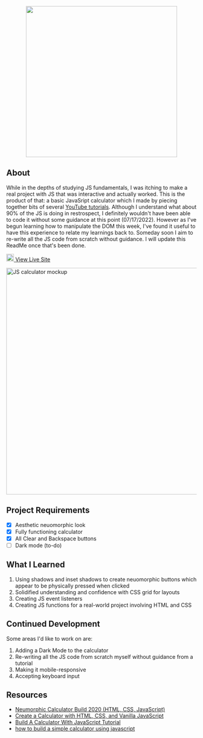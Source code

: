 <p align="center"> <img src="https://user-images.githubusercontent.com/104512014/180835913-c9756974-f453-4d2c-9c1f-86ccc8f3cb85.jpg" width="400px"/> </p>

## About
While in the depths of studying JS fundamentals, I was itching to make a real project with JS that was interactive and actually worked. This is the product of that: a basic JavaSript calculator which I made by piecing together bits of several [YouTube tutorials](#resources). Although I understand what about 90% of the JS is doing in restrospect, I definitely wouldn't have been able to code it without some guidance at this point (07/17/2022). However as I've begun learning how to manipulate the DOM this week, I've found it useful to have this experience to relate my learnings back to. Someday soon I aim to re-write all the JS code from scratch without guidance. I will update this ReadMe once that's been done.

<img src="https://github.com/FortAwesome/Font-Awesome/blob/6.x/svgs/solid/arrow-up-right-from-square.svg" width="20" height="20">[ View Live Site](https://emmaclarem.github.io/javascript-calculator/)

<img width="600" alt="JS calculator mockup" src="https://user-images.githubusercontent.com/104512014/180831510-dd9ab4f5-63f4-418b-b2a2-511b2800d28a.png">

## Project Requirements
- [x] Aesthetic neuomorphic look
- [x] Fully functioning calculator
- [x] All Clear and Backspace buttons
- [ ] Dark mode (to-do)

## What I Learned
1. Using shadows and inset shadows to create neuomorphic buttons which appear to be physically pressed when clicked
2. Solidified understanding and confidence with CSS grid for layouts
3. Creating JS event listeners
4. Creating JS functions for a real-world project involving HTML and CSS

## Continued Development
Some areas I'd like to work on are:
1. Adding a Dark Mode to the calculator
2. Re-writing all the JS code from scratch myself without guidance from a tutorial
3. Making it mobile-responsive
4. Accepting keyboard input

## Resources
- [Neumorphic Calculator Build 2020 (HTML, CSS, JavaScript)](https://www.youtube.com/watch?v=n63qcjz60Co)
- [Create a Calculator with HTML, CSS, and Vanilla JavaScript](https://www.youtube.com/watch?v=f0SG2j6d-Kg)
- [Build A Calculator With JavaScript Tutorial](https://www.youtube.com/watch?v=j59qQ7YWLxw)
- [how to build a simple calculator using javascript](https://www.youtube.com/watch?v=1jAEyP9a1hg)
